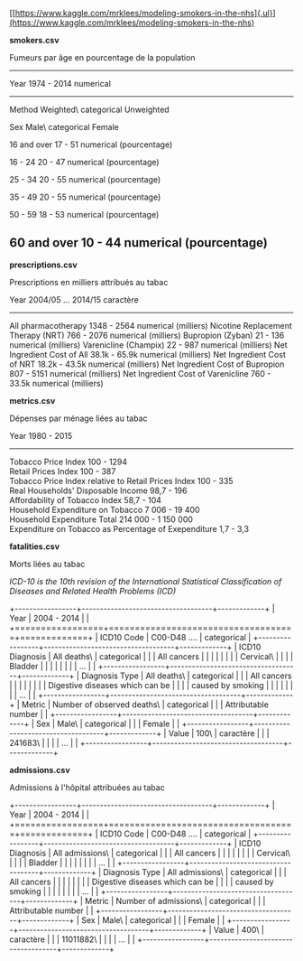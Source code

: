 [[https://www.kaggle.com/mrklees/modeling-smokers-in-the-nhs]{.ul}](https://www.kaggle.com/mrklees/modeling-smokers-in-the-nhs)

**smokers.csv**

Fumeurs par âge en pourcentage de la population

  -----------------------------------------------------
  Year          1974 - 2014   numerical
  ------------- ------------- -------------------------
  Method        Weighted\     categorical
                Unweighted    

  Sex           Male\         categorical
                Female        

  16 and over   17 - 51       numerical (pourcentage)

  16 - 24       20 - 47       numerical (pourcentage)

  25 - 34       20 - 55       numerical (pourcentage)

  35 - 49       20 - 55       numerical (pourcentage)

  50 - 59       18 - 53       numerical (pourcentage)

  60 and over   10 - 44       numerical (pourcentage)
  -----------------------------------------------------

**prescriptions.csv**

Prescriptions en milliers attribués au tabac

  Year                                 2004/05 ... 2014/15   caractère
  ------------------------------------ --------------------- ----------------------
  All pharmacotherapy                  1348 - 2564           numerical (milliers)
  Nicotine Replacement Therapy (NRT)   766 - 2076            numerical (milliers)
  Bupropion (Zyban)                    21 - 136              numerical (milliers)
  Varenicline (Champix)                22 - 987              numerical (milliers)
  Net Ingredient Cost of All           38.1k - 65.9k         numerical (milliers)
  Net Ingredient Cost of NRT           18.2k - 43.5k         numerical (milliers)
  Net Ingredient Cost of Bupropion     807 - 5151            numerical (milliers)
  Net Ingredient Cost of Varenicline   760 - 33.5k           numerical (milliers)

**metrics.csv**

Dépenses par ménage liées au tabac

  Year                                                   1980 - 2015           
  ------------------------------------------------------ --------------------- --
  Tobacco Price Index                                    100 - 1294            
  Retail Prices Index                                    100 - 387             
  Tobacco Price Index relative to Retail Prices Index    100 - 335             
  Real Households' Disposable Income                     98,7 - 196            
  Affordability of Tobacco Index                         58,7 - 104            
  Household Expenditure on Tobacco                       7 006 - 19 400        
  Household Expenditure Total                            214 000 - 1 150 000   
  Expenditure on Tobacco as Percentage of Exependiture   1,7 - 3,3             

**fatalities.csv**

Morts liées au tabac

*ICD-10 is the 10th revision of the International Statistical
Classification of Diseases and Related Health Problems (ICD)*

+-----------------+------------------------------------+-------------+
| Year            | 2004 - 2014                        |             |
+=================+====================================+=============+
| ICD10 Code      | C00-D48 ....                       | categorical |
+-----------------+------------------------------------+-------------+
| ICD10 Diagnosis | All deaths\                        | categorical |
|                 | All cancers                        |             |
|                 |                                    |             |
|                 | Cervical\                          |             |
|                 | Bladder                            |             |
|                 |                                    |             |
|                 | \...                               |             |
+-----------------+------------------------------------+-------------+
| Diagnosis Type  | All deaths\                        | categorical |
|                 | All cancers                        |             |
|                 |                                    |             |
|                 | Digestive diseases which can be    |             |
|                 | caused by smoking                  |             |
|                 |                                    |             |
|                 | \...                               |             |
+-----------------+------------------------------------+-------------+
| Metric          | Number of observed deaths\         | categorical |
|                 | Attributable number                |             |
+-----------------+------------------------------------+-------------+
| Sex             | Male\                              | categorical |
|                 | Female                             |             |
+-----------------+------------------------------------+-------------+
| Value           | 100\                               | caractère   |
|                 | 241683\                            |             |
|                 | \...                               |             |
+-----------------+------------------------------------+-------------+

**admissions.csv**

Admissions à l\'hôpital attribuées au tabac

+-----------------+------------------------------------+-------------+
| Year            | 2004 - 2014                        |             |
+=================+====================================+=============+
| ICD10 Code      | C00-D48 ....                       | categorical |
+-----------------+------------------------------------+-------------+
| ICD10 Diagnosis | All admissions\                    | categorical |
|                 | All cancers                        |             |
|                 |                                    |             |
|                 | Cervical\                          |             |
|                 | Bladder                            |             |
|                 |                                    |             |
|                 | \...                               |             |
+-----------------+------------------------------------+-------------+
| Diagnosis Type  | All admissions\                    | categorical |
|                 | All cancers                        |             |
|                 |                                    |             |
|                 | Digestive diseases which can be    |             |
|                 | caused by smoking                  |             |
|                 |                                    |             |
|                 | \...                               |             |
+-----------------+------------------------------------+-------------+
| Metric          | Number of admissions\              | categorical |
|                 | Attributable number                |             |
+-----------------+------------------------------------+-------------+
| Sex             | Male\                              | categorical |
|                 | Female                             |             |
+-----------------+------------------------------------+-------------+
| Value           | 400\                               | caractère   |
|                 | 11011882\                          |             |
|                 | \...                               |             |
+-----------------+------------------------------------+-------------+

